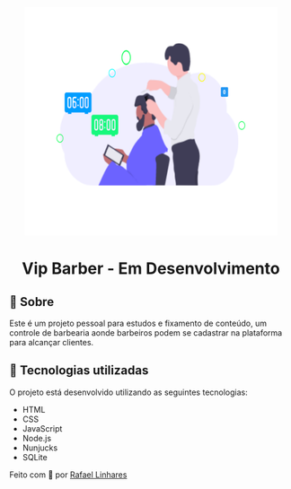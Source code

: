 <p align="center">
    <img src="public/assets/img.svg" width="450px">
</p>

<h1 align="center">
    Vip Barber - Em Desenvolvimento
</h1>


## 📖 Sobre 
Este é um projeto pessoal para estudos e fixamento de conteúdo, um controle de barbearia aonde barbeiros podem se cadastrar na plataforma para alcançar clientes.
## 🚀 Tecnologias utilizadas
O projeto está desenvolvido utilizando as seguintes tecnologias:
- HTML
- CSS
- JavaScript
- Node.js 
- Nunjucks 
- SQLite 



Feito com :blue_heart: por [Rafael Linhares](https://www.linkedin.com/in/rafael-linhares-js/)
